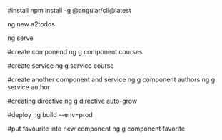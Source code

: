 #install
npm install -g @angular/cli@latest

ng new a2todos

ng serve

#create componend
ng g component courses


#create service
ng g service course


#create another component and service
ng g component authors
ng g service author

#creating directive
ng g directive auto-grow

#deploy
ng build --env=prod

#put favourite into new component
ng g component favorite
